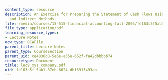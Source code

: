 ```yaml
---
content_type: resource
description: An Exercise for Preparing the Statement of Cash Flows Using the Direct
  and Indirect Methods.
file: /media/courses/15-515-financial-accounting-fall-2003/fe163c5f5ab187eb6624dbf6913493ab_lec9_xyz_company.pdf
file_type: application/pdf
learning_resource_types:
- Lecture Notes
ocw_type: OCWFile
parent_title: Lecture Notes
parent_type: CourseSection
parent_uid: ce4836d8-5e6e-a35e-652f-fa42dbbbbb74
resourcetype: Document
title: lec9_xyz_company.pdf
uid: fe163c5f-5ab1-87eb-6624-dbf6913493ab
---
```

